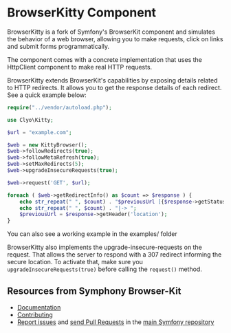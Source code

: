 BrowserKitty Component
======================

BrowserKitty is a fork of Symfony's BrowserKit component and simulates the behavior of a web browser,
allowing you to make requests, click on links and submit forms programmatically.

The component comes with a concrete implementation that uses the HttpClient
component to make real HTTP requests.

BrowserKitty extends BrowserKit's capabilities by exposing details related to HTTP redirects.
It allows you to get the response details of each redirect. See a quick example below:
```php
require("../vendor/autoload.php");

use Clyo\Kitty;

$url = "example.com";

$web = new KittyBrowser();
$web->followRedirects(true);
$web->followMetaRefresh(true);
$web->setMaxRedirects(5);
$web->upgradeInsecureRequests(true);

$web->request('GET', $url);

foreach ( $web->getRedirectInfo() as $count => $response ) {
    echo str_repeat(" ", $count) . "$previousUrl [{$response->getStatusCode()}]\n";
    echo str_repeat(" ", $count) . "|-> ";
    $previousUrl = $response->getHeader('location');
}
```
You can also see a working example in the examples/ folder

BrowserKitty also implements the upgrade-insecure-requests on the request.
That allows the server to respond with a 307 redirect informing the secure location.
To activate that, make sure you `upgradeInsecureRequests(true)` before calling the `request()` method.

Resources from Symphony Browser-Kit
-----------------------------------

  * [Documentation](https://symfony.com/doc/current/components/browser_kit/introduction.html)
  * [Contributing](https://symfony.com/doc/current/contributing/index.html)
  * [Report issues](https://github.com/symfony/symfony/issues) and
    [send Pull Requests](https://github.com/symfony/symfony/pulls)
    in the [main Symfony repository](https://github.com/symfony/symfony)
